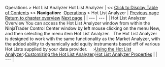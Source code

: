 ﻿
Operations \> Hot List Analyzer
Hot List Analyzer
| \<\< [Click to Display Table of Contents](hot_list_analyzer.md) \>\> **Navigation:**     [Operations](operations.md) \> Hot List Analyzer | [Previous page](trading_with_hot_keys.md) [Return to chapter overview](operations.md) [Next page](using_the_hot_list_analyzer.md) |
| --- | --- |
| Hot List Analyzer Overview You can access the Hot List Analyzer window from within the NinjaTrader Control Center window by left mouse clicking on the menu New, and then selecting the menu item Hot List Analyzer.   The Hot List Analyzer is designed to work with the same functionality as the Market Analyzer, with the added ability to dynamically add equity instruments based off of various Hot Lists supplied by your data provider.     ›[Using the Hot List Analyzer](using_the_hot_list_analyzer.md)›[Customizing the Hot List Analyzer](customizing_the_hot_list_analy.md)›[Hot List Analyzer Properties](hot_list_analyzer_properties.md) |
| --- |

